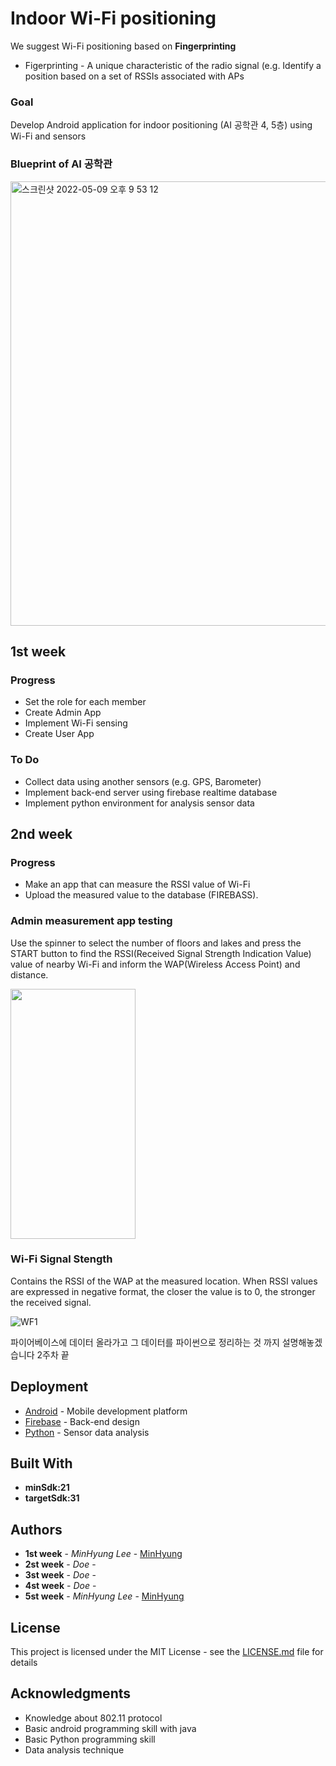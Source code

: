 # Indoor Wi-Fi positioning
We suggest Wi-Fi positioning based on **Fingerprinting**
* Figerprinting - A unique characteristic of the radio signal (e.g. Identify a position based on a set of RSSIs associated with APs

### Goal
Develop Android application for indoor positioning (AI 공학관 4, 5층) using Wi-Fi and sensors

### Blueprint of AI 공학관
<img width="711" alt="스크린샷 2022-05-09 오후 9 53 12" src="https://user-images.githubusercontent.com/50310635/167414331-df3c09ef-82ee-41f5-ab18-9369ea44a8aa.png">





## 1st week

### Progress
* Set the role for each member
* Create Admin App 
* Implement Wi-Fi sensing
* Create User App

### To Do
* Collect data using another sensors (e.g. GPS, Barometer)
* Implement back-end server using firebase realtime database
* Implement python environment for analysis sensor data

## 2nd week

### Progress

* Make an app that can measure the RSSI value of Wi-Fi  
* Upload the measured value to the database (FIREBASS).

### Admin measurement app testing

Use the spinner to select the number of floors and lakes and press the START button to find the RSSI(Received Signal Strength Indication Value) value of nearby Wi-Fi and inform the WAP(Wireless Access Point) and distance.

<img src="https://user-images.githubusercontent.com/104605749/168459534-4885bdc5-7205-4140-9ace-c9283cf9a16d.jpg" width = "200" height = "400"/>

### Wi-Fi Signal Stength

Contains the RSSI of the WAP at the measured location. When RSSI values are expressed in negative format, the closer the value is to 0, the stronger the received signal.

![WF1](https://user-images.githubusercontent.com/104605749/168459127-5470ae9b-f954-41da-bf5a-721f58a41072.jpg)

파이어베이스에 데이터 올라가고 그 데이터를 파이썬으로 정리하는 것 까지 설명해놓겠습니다
2주차 끝

## Deployment

* [Android](http://www.dropwizard.io/1.0.2/docs/) - Mobile development platform
* [Firebase](https://maven.apache.org/) - Back-end design
* [Python](https://rometools.github.io/rome/) - Sensor data analysis

## Built With
* **minSdk:21**
* **targetSdk:31**


## Authors

* **1st week** - *MinHyung Lee* - [MinHyung](https://github.com/agtmwebtoon)
* **2st week** - *Doe* - 
* **3st week** - *Doe* - 
* **4st week** - *Doe* - 
* **5st week** - *MinHyung Lee* - [MinHyung](https://github.com/agtmwebtoon)

## License

This project is licensed under the MIT License - see the [LICENSE.md](LICENSE.md) file for details

## Acknowledgments

* Knowledge about 802.11 protocol
* Basic android programming skill with java
* Basic Python programming skill
* Data analysis technique
